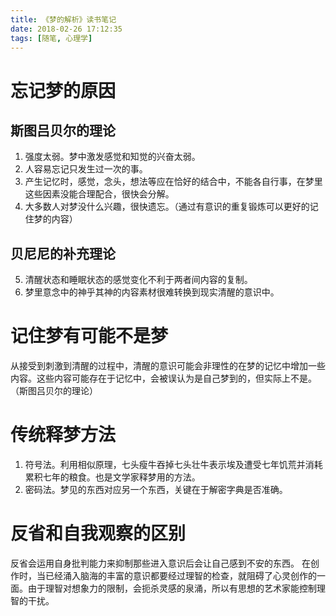 ```yaml
---
title: 《梦的解析》读书笔记
date: 2018-02-26 17:12:35
tags: [随笔, 心理学]
---
```


# 忘记梦的原因
## 斯图吕贝尔的理论
1. 强度太弱。梦中激发感觉和知觉的兴奋太弱。
2. 人容易忘记只发生过一次的事。
3. 产生记忆时，感觉，念头，想法等应在恰好的结合中，不能各自行事，在梦里这些因素没能合理配合，很快会分解。
4. 大多数人对梦没什么兴趣，很快遗忘。（通过有意识的重复锻炼可以更好的记住梦的内容）

## 贝尼尼的补充理论
5. 清醒状态和睡眠状态的感觉变化不利于两者间内容的复制。
6. 梦里意念中的神乎其神的内容素材很难转换到现实清醒的意识中。

<!--more-->

# 记住梦有可能不是梦
从接受到刺激到清醒的过程中，清醒的意识可能会非理性的在梦的记忆中增加一些内容。这些内容可能存在于记忆中，会被误认为是自己梦到的，但实际上不是。（斯图吕贝尔的理论）

# 传统释梦方法
1. 符号法。利用相似原理，七头瘦牛吞掉七头壮牛表示埃及遭受七年饥荒并消耗累积七年的粮食。也是文学家释梦用的方法。
2. 密码法。梦见的东西对应另一个东西，关键在于解密字典是否准确。

# 反省和自我观察的区别
反省会运用自身批判能力来抑制那些进入意识后会让自己感到不安的东西。
在创作时，当已经涌入脑海的丰富的意识都要经过理智的检查，就阻碍了心灵创作的一面。由于理智对想象力的限制，会扼杀灵感的泉涌，所以有思想的艺术家能控制理智的干扰。

